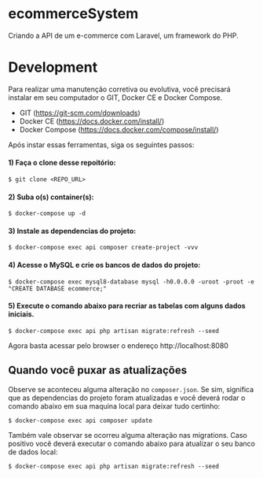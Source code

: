# ecommerceSystem
Criando a API de um e-commerce com Laravel, um framework do PHP.

# Development

Para realizar uma manutenção corretiva ou evolutiva, você precisará instalar em seu computador o GIT, Docker CE e Docker Compose.

* GIT (https://git-scm.com/downloads)
* Docker CE (https://docs.docker.com/install/)
* Docker Compose (https://docs.docker.com/compose/install/)

Após instar essas ferramentas, siga os seguintes passos:

#### 1) Faça o clone desse repoitório:

```shell
$ git clone <REPO_URL>
```

#### 2) Suba o(s) container(s):

```shell
$ docker-compose up -d
```

#### 3) Instale as dependencias do projeto:

```shell
$ docker-compose exec api composer create-project -vvv
```

#### 4) Acesse o MySQL e crie os bancos de dados do projeto:

```shell
$ docker-compose exec mysql8-database mysql -h0.0.0.0 -uroot -proot -e "CREATE DATABASE ecommerce;"
```

#### 5) Execute o comando abaixo para recriar as tabelas com alguns dados iniciais.

```shell
$ docker-compose exec api php artisan migrate:refresh --seed
```

Agora basta acessar pelo browser o endereço http://localhost:8080

## Quando você puxar as atualizações

Observe se aconteceu alguma alteração no `composer.json`. Se sim, significa que as dependencias do projeto foram atualizadas e você deverá rodar o comando abaixo em sua maquina local para deixar tudo certinho:

```shell
$ docker-compose exec api composer update
```

Também vale observar se ocorreu alguma alteração nas migrations. Caso positivo você deverá executar o comando abaixo para atualizar o seu banco de dados local:

```shell
$ docker-compose exec api php artisan migrate:refresh --seed
```
